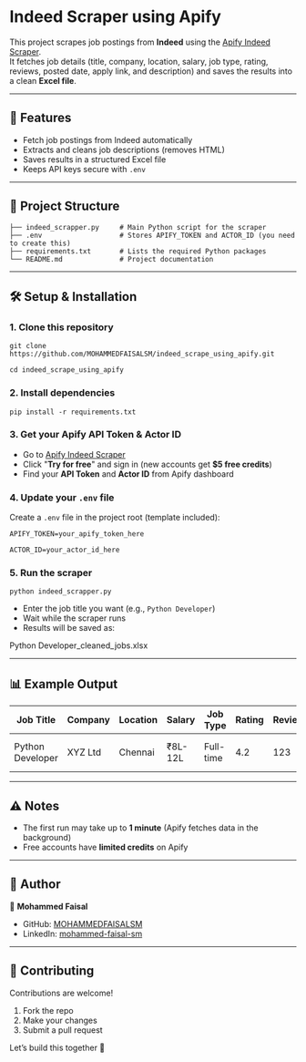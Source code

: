 # Indeed Scraper using Apify

This project scrapes job postings from **Indeed** using the [Apify Indeed Scraper](https://apify.com/misceres/indeed-scraper).  
It fetches job details (title, company, location, salary, job type, rating, reviews, posted date, apply link, and description) and saves the results into a clean **Excel file**.

---

## 🚀 Features
- Fetch job postings from Indeed automatically  
- Extracts and cleans job descriptions (removes HTML)  
- Saves results in a structured Excel file  
- Keeps API keys secure with `.env`  

---

## 📂 Project Structure
```text
├── indeed_scrapper.py     # Main Python script for the scraper
├── .env                   # Stores APIFY_TOKEN and ACTOR_ID (you need to create this)
├── requirements.txt       # Lists the required Python packages
└── README.md              # Project documentation
```

---

## 🛠️ Setup & Installation

### 1. Clone this repository
```text
git clone https://github.com/MOHAMMEDFAISALSM/indeed_scrape_using_apify.git

cd indeed_scrape_using_apify
```
### 2. Install dependencies
```text
pip install -r requirements.txt
```
### 3. Get your Apify API Token & Actor ID
- Go to [Apify Indeed Scraper](https://apify.com/misceres/indeed-scraper)  
- Click "**Try for free**" and sign in (new accounts get **$5 free credits**)  
- Find your **API Token** and **Actor ID** from Apify dashboard  

### 4. Update your `.env` file

Create a `.env` file in the project root (template included):  
```text
APIFY_TOKEN=your_apify_token_here

ACTOR_ID=your_actor_id_here
```

### 5. Run the scraper
```text
python indeed_scrapper.py
```
- Enter the job title you want (e.g., `Python Developer`)  
- Wait while the scraper runs  
- Results will be saved as:  

Python Developer_cleaned_jobs.xlsx


---

## 📊 Example Output

| Job Title        | Company | Location | Salary  | Job Type  | Rating | Reviews | Posted     | Apply Link      | Description          |
|------------------|---------|----------|---------|-----------|--------|---------|------------|-----------------|----------------------|
| Python Developer | XYZ Ltd | Chennai  | ₹8L-12L | Full-time | 4.2    | 123     | 2 days ago | apply_link_here | Job description text |

---

## ⚠️ Notes
- The first run may take up to **1 minute** (Apify fetches data in the background)  
- Free accounts have **limited credits** on Apify  

---

## 📧 Author
👤 **Mohammed Faisal**  
- GitHub: [MOHAMMEDFAISALSM](https://github.com/MOHAMMEDFAISALSM)  
- LinkedIn: [mohammed-faisal-sm](https://www.linkedin.com/in/1810-mohammedfaisal-ai-ml-dev/)

---

## 🤝 Contributing
Contributions are welcome!  

1. Fork the repo  
2. Make your changes  
3. Submit a pull request  

Let’s build this together 🚀  
